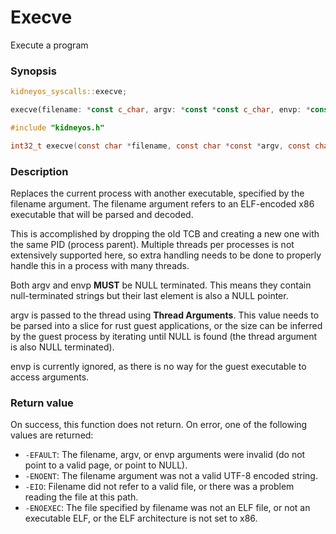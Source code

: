 # Execve

Execute a program

### Synopsis

```rs
kidneyos_syscalls::execve;

execve(filename: *const c_char, argv: *const *const c_char, envp: *const *const c_char) -> i32
```

```c
#include "kidneyos.h"

int32_t execve(const char *filename, const char *const *argv, const char *const *envp);
```

### Description

Replaces the current process with another executable, specified by the filename argument.
The filename argument refers to an ELF-encoded x86 executable that will be parsed and decoded.

This is accomplished by dropping the old TCB and creating a new one with the same PID (process parent).
Multiple threads per processes is not extensively supported here, so extra handling needs to be done to properly handle this in a process with many threads.

Both argv and envp **MUST** be NULL terminated. This means they contain null-terminated strings but their last element is also a NULL pointer.

argv is passed to the thread using **Thread Arguments**. This value needs to be parsed into a slice for rust guest applications, or the size can be inferred by the guest process by iterating until NULL is found (the thread argument is also NULL terminated).

envp is currently ignored, as there is no way for the guest executable to access arguments.

### Return value

On success, this function does not return. On error, one of the following values are returned:

 - `-EFAULT`: The filename, argv, or envp arguments were invalid (do not point to a valid page, or point to NULL).
 - `-ENOENT`: The filename argument was not a valid UTF-8 encoded string.
 - `-EIO`: Filename did not refer to a valid file, or there was a problem reading the file at this path.
 - `-ENOEXEC`: The file specified by filename was not an ELF file, or not an executable ELF, or the ELF architecture is not set to x86.
